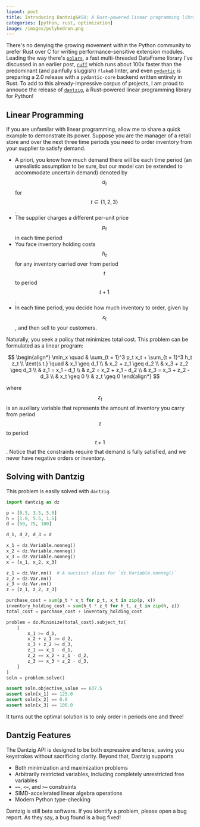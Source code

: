 ```yaml
---
layout: post
title: Introducing Dantzig&#58; A Rust-powered linear programming library for Python
categories: [python, rust, optimization]
image: /images/polyhedron.png
---
```


There's no denying the growing movement within the Python community to prefer Rust over C for writing performance-sensitive extension modules. Leading the way there's [`polars`](https://github.com/pola-rs/polars), a fast multi-threaded DataFrame library I've discussed in an earlier post, [`ruff`](https://github.com/charliermarsh/ruff) which runs about 100x faster than the predominant (and painfully sluggish) `flake8` linter, and even [`pydantic`](https://github.com/pydantic/pydantic) is preparing a 2.0 release with a `pydantic-core` backend written entirely in Rust.  To add to this already-impressive corpus of projects, I am proud to annouce the release of [`dantzig`](https://github.com/matteosantama/dantzig), a Rust-powered linear programming library for Python! 

## Linear Programming

If you are unfamilar with linear programming, allow me to share a quick example to demonstrate its power. Suppose you are the manager of a retail store and over the next three time periods you need to order inventory from your supplier to satisfy demand. 

- A priori, you know how much demand there will be each time period (an unrealistic assumption to be sure, but our model can be extended to accommodate uncertain demand) denoted by $$d_t$$ for $$t \in \{1, 2, 3\}$$. 
- The supplier charges a different per-unit price $$p_t$$ in each time period
- You face inventory holding costs $$h_t$$ for any inventory carried over from period $$t$$ to period $$t + 1$$.
- In each time period, you decide how much inventory to order, given by $$x_t$$, and then sell to your customers.

Naturally, you seek a policy that minimizes total cost. This problem can be formulated as a linear program:

$$
\begin{align*}
\min_x \quad & \sum_{t = 1}^3 p_t x_t + \sum_{t = 1}^3 h_t z_t \\
\text{s.t.} \quad & x_1 \geq d_1 \\
& x_2 + z_1 \geq d_2 \\
& x_3 + z_2 \geq d_3 \\
& z_1 = x_1 - d_1 \\
& z_2 = x_2 + z_1 - d_2 \\
& z_3 = x_3 + z_2 - d_3 \\
& x_t \geq 0 \\
& z_t \geq 0
\end{align*}
$$

where $$z_t$$ is an auxiliary variable that represents the amount of inventory you carry from period $$t$$ to period $$t + 1$$. Notice that the constraints require that demand is fully satisfied, and we never have negative orders or inventory.

## Solving with Dantzig

This problem is easily solved with `dantzig`.

```python
import dantzig as dz

p = [0.5, 3.5, 5.0]
h = [1.0, 5.5, 1.5]
d = [50, 75, 100]

d_1, d_2, d_3 = d

x_1 = dz.Variable.nonneg()
x_2 = dz.Variable.nonneg()
x_3 = dz.Variable.nonneg()
x = [x_1, x_2, x_3]

z_1 = dz.Var.nn()  # A succinct alias for `dz.Variable.nonneg()`
z_2 = dz.Var.nn()
z_3 = dz.Var.nn()
z = [z_1, z_2, z_3]

purchase_cost = sum(p_t * x_t for p_t, x_t in zip(p, x))
inventory_holding_cost = sum(h_t * z_t for h_t, z_t in zip(h, z))
total_cost = purchase_cost + inventory_holding_cost

problem = dz.Minimize(total_cost).subject_to(
    [
        x_1 >= d_1,
        x_2 + z_1 >= d_2,
        x_3 + z_2 >= d_3,
        z_1 == x_1 - d_1,
        z_2 == x_2 + z_1 - d_2,
        z_3 == x_3 + z_2 - d_3,
    ]
)
soln = problem.solve()

assert soln.objective_value == 637.5
assert soln[x_1] == 125.0
assert soln[x_2] == 0.0
assert soln[x_3] == 100.0
```

It turns out the optimal solution is to only order in periods one and three!

## Dantzig Features

The Dantzig API is designed to be both expressive and terse, saving you keystrokes without sacrificing clarity. Beyond that, Dantzig supports

- Both minimization and maximization problems
- Arbitrarily restricted variables, including completely unrestricted free variables
- `==`, `<=`, and `>=` constraints
- SIMD-accelerated linear algebra operations
- Modern Python type-checking

Dantzig is still beta software. If you identify a problem, please open a bug report. As they say, a bug found is a bug fixed!